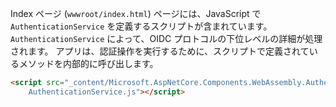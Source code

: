 Index ページ (`wwwroot/index.html`) ページには、JavaScript で `AuthenticationService` を定義するスクリプトが含まれています。 `AuthenticationService` によって、OIDC プロトコルの下位レベルの詳細が処理されます。 アプリは、認証操作を実行するために、スクリプトで定義されているメソッドを内部的に呼び出します。

```html
<script src="_content/Microsoft.AspNetCore.Components.WebAssembly.Authentication/
    AuthenticationService.js"></script>
```
